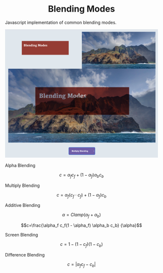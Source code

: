 <h1 align='center'>Blending Modes</h1>

Javascript implementation of common blending modes.

![blendingModes](./screenshot.png)

Alpha Blending

$$c=\alpha_f c_f + (1 - \alpha_f) \alpha_b c_b$$

Multiply Blending

$$c=\alpha_f(c_f \cdot c_f) + (1 - \alpha_f) c_b$$

Additive Blending

$$\alpha= Clamp(\alpha_f + \alpha_b)$$

$$c=\frac{\alpha_f c_f(1 - \alpha_f) \alpha_b c_b} {\alpha}$$

Screen Blending

$$c=1-(1-c_f) (1-c_b)$$

Difference Blending

$$c=|\alpha_f c_f - c_b|$$